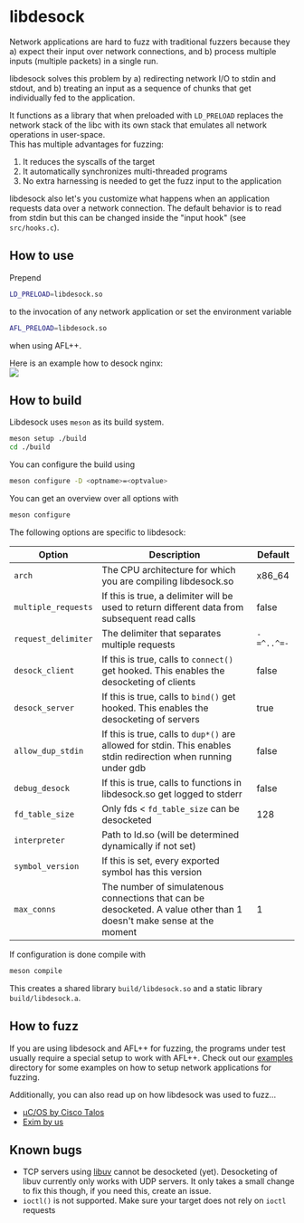 # libdesock

Network applications are hard to fuzz with traditional fuzzers because they a) 
expect their input over network connections, and b) process multiple inputs (multiple packets) in a single run.   

libdesock solves this problem by a) redirecting network I/O to stdin and stdout, and b) treating an input
as a sequence of chunks that get individually fed to the application.

It functions as a library that when preloaded with `LD_PRELOAD` replaces the network stack of the
libc with its own stack that emulates all network operations in user-space.   
This has multiple advantages for fuzzing:

1. It reduces the syscalls of the target
2. It automatically synchronizes multi-threaded programs
3. No extra harnessing is needed to get the fuzz input to the application

libdesock also let's you customize what happens when an application requests data over a network connection.
The default behavior is to read from stdin but this can be changed inside the "input hook" (see `src/hooks.c`).

## How to use
Prepend
```sh
LD_PRELOAD=libdesock.so
```
to the invocation of any network application or
set the environment variable
```sh
AFL_PRELOAD=libdesock.so
```
when using AFL++.

Here is an example how to desock nginx:   
![](./demo.svg)

## How to build
Libdesock uses `meson` as its build system.

```sh
meson setup ./build
cd ./build
```

You can configure the build using
```sh
meson configure -D <optname>=<optvalue>
```

You can get an overview over all options with
```sh
meson configure
```

The following options are specific to libdesock:

| Option           | Description                                                                                | Default |
|------------------|--------------------------------------------------------------------------------------------|---------|
| `arch`           | The CPU architecture for which you are compiling libdesock.so                              | x86_64  |
| `multiple_requests`| If this is true, a delimiter will be used to return different data from subsequent read calls     | false   |
| `request_delimiter` | The delimiter that separates multiple requests | `-=^..^=-` |
| `desock_client`  | If this is true, calls to `connect()` get hooked. This enables the desocketing of clients | false   |
| `desock_server`  | If this is true, calls to `bind()` get hooked. This enables the desocketing of servers    | true    |
| `allow_dup_stdin`| If this is true, calls to `dup*()` are allowed for stdin. This enables stdin redirection when running under gdb    | false   |
| `debug_desock`   | If this is true, calls to functions in libdesock.so get logged to stderr                  | false   |
| `fd_table_size`  | Only fds < `fd_table_size` can be desocketed                                                | 128     |
| `interpreter`    | Path to ld.so (will be determined dynamically if not set)                                  |         |
| `symbol_version` | If this is set, every exported symbol has this version |  |
| `max_conns` | The number of simulatenous connections that can be desocketed. A value other than 1 doesn't make sense at the moment | 1 |

If configuration is done compile with
```sh
meson compile
```

This creates a shared library `build/libdesock.so` and a static library `build/libdesock.a`.

## How to fuzz
If you are using libdesock and AFL++ for fuzzing, the programs under test
usually require a special setup to work with AFL++. Check out our [examples](./examples) 
directory for some examples on how to setup network applications for fuzzing.

Additionally, you can also read up on how libdesock was used to fuzz...
- [µC/OS by Cisco Talos](https://blog.talosintelligence.com/fuzzing-uc-os-protocol-stacks/)
- [Exim by us](https://github.com/pd-fkie/exim-fuzzer)

## Known bugs
- TCP servers using [libuv](https://libuv.org/) cannot be desocketed (yet). Desocketing of libuv currently only works with UDP servers. It only takes a small change to fix this though, if you need this, create an issue.
- `ioctl()` is not supported. Make sure your target does not rely on `ioctl` requests
